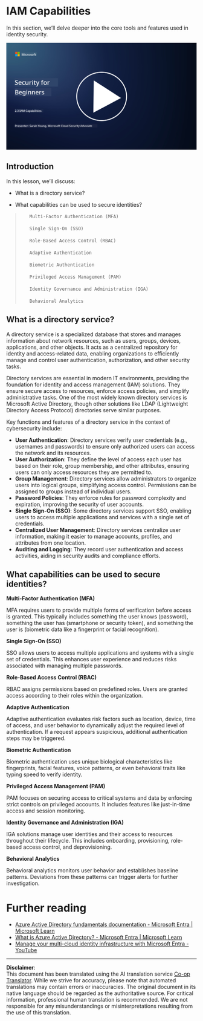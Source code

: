 <!--
CO_OP_TRANSLATOR_METADATA:
{
  "original_hash": "bf0b8a54f2c69951744df5a94bc923f7",
  "translation_date": "2025-09-04T01:52:54+00:00",
  "source_file": "2.3 IAM capabilities.md",
  "language_code": "en"
}
-->
# IAM Capabilities

In this section, we’ll delve deeper into the core tools and features used in identity security.

[![Watch the video](../../translated_images/2-3_placeholder.627bdd56f0e6915d1c44f876715c48e2b27507edc096c3e5fe6c3b228fdd4cf5.en.png)](https://learn-video.azurefd.net/vod/player?id=330158a0-95ef-434b-b308-6fc41eab4bd5)

## Introduction

In this lesson, we’ll discuss:

 - What is a directory service?
      
     
    
 - What capabilities can be used to secure identities?
>
>        Multi-Factor Authentication (MFA)
> 
>        Single Sign-On (SSO)
> 
>        Role-Based Access Control (RBAC)
> 
>        Adaptive Authentication
> 
>        Biometric Authentication
> 
>        Privileged Access Management (PAM)
> 
>        Identity Governance and Administration (IGA)
> 
>        Behavioral Analytics

## What is a directory service?

A directory service is a specialized database that stores and manages information about network resources, such as users, groups, devices, applications, and other objects. It acts as a centralized repository for identity and access-related data, enabling organizations to efficiently manage and control user authentication, authorization, and other security tasks.

Directory services are essential in modern IT environments, providing the foundation for identity and access management (IAM) solutions. They ensure secure access to resources, enforce access policies, and simplify administrative tasks. One of the most widely known directory services is Microsoft Active Directory, though other solutions like LDAP (Lightweight Directory Access Protocol) directories serve similar purposes.

Key functions and features of a directory service in the context of cybersecurity include:

 - **User Authentication**: Directory services verify user credentials (e.g., usernames and passwords) to ensure only authorized users can access the network and its resources.
 - **User Authorization**: They define the level of access each user has based on their role, group membership, and other attributes, ensuring users can only access resources they are permitted to.
 - **Group Management**: Directory services allow administrators to organize users into logical groups, simplifying access control. Permissions can be assigned to groups instead of individual users.
 - **Password Policies**: They enforce rules for password complexity and expiration, improving the security of user accounts.
 - **Single Sign-On (SSO)**: Some directory services support SSO, enabling users to access multiple applications and services with a single set of credentials.
 - **Centralized User Management**: Directory services centralize user information, making it easier to manage accounts, profiles, and attributes from one location.
 - **Auditing and Logging**: They record user authentication and access activities, aiding in security audits and compliance efforts.

## What capabilities can be used to secure identities?

**Multi-Factor Authentication (MFA)**

MFA requires users to provide multiple forms of verification before access is granted. This typically includes something the user knows (password), something the user has (smartphone or security token), and something the user is (biometric data like a fingerprint or facial recognition).

**Single Sign-On (SSO)**

SSO allows users to access multiple applications and systems with a single set of credentials. This enhances user experience and reduces risks associated with managing multiple passwords.

**Role-Based Access Control (RBAC)**

RBAC assigns permissions based on predefined roles. Users are granted access according to their roles within the organization.

**Adaptive Authentication**

Adaptive authentication evaluates risk factors such as location, device, time of access, and user behavior to dynamically adjust the required level of authentication. If a request appears suspicious, additional authentication steps may be triggered.

**Biometric Authentication**

Biometric authentication uses unique biological characteristics like fingerprints, facial features, voice patterns, or even behavioral traits like typing speed to verify identity.

**Privileged Access Management (PAM)**

PAM focuses on securing access to critical systems and data by enforcing strict controls on privileged accounts. It includes features like just-in-time access and session monitoring.

**Identity Governance and Administration (IGA)**

IGA solutions manage user identities and their access to resources throughout their lifecycle. This includes onboarding, provisioning, role-based access control, and deprovisioning.

**Behavioral Analytics**

Behavioral analytics monitors user behavior and establishes baseline patterns. Deviations from these patterns can trigger alerts for further investigation.

# Further reading
- [Azure Active Directory fundamentals documentation - Microsoft Entra | Microsoft Learn](https://learn.microsoft.com/azure/active-directory/fundamentals/?WT.mc_id=academic-96948-sayoung)
- [What is Azure Active Directory? - Microsoft Entra | Microsoft Learn](https://learn.microsoft.com/azure/active-directory/fundamentals/whatis?WT.mc_id=academic-96948-sayoung)
- [Manage your multi-cloud identity infrastructure with Microsoft Entra - YouTube](https://www.youtube.com/watch?v=9qQiq3wTS2Y&list=PLXtHYVsvn_b_gtX1-NB62wNervQx1Fhp4&index=18)

---

**Disclaimer**:  
This document has been translated using the AI translation service [Co-op Translator](https://github.com/Azure/co-op-translator). While we strive for accuracy, please note that automated translations may contain errors or inaccuracies. The original document in its native language should be regarded as the authoritative source. For critical information, professional human translation is recommended. We are not responsible for any misunderstandings or misinterpretations resulting from the use of this translation.